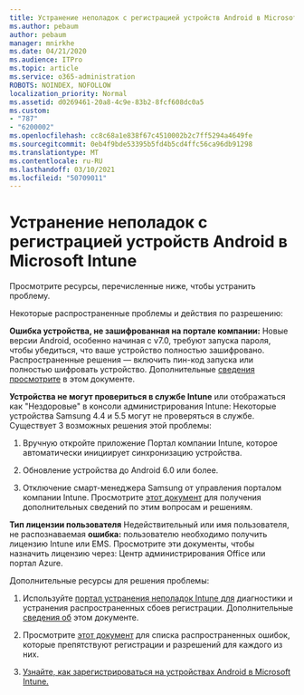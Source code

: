 ```yaml
---
title: Устранение неполадок с регистрацией устройств Android в Microsoft Intune
ms.author: pebaum
author: pebaum
manager: mnirkhe
ms.date: 04/21/2020
ms.audience: ITPro
ms.topic: article
ms.service: o365-administration
ROBOTS: NOINDEX, NOFOLLOW
localization_priority: Normal
ms.assetid: d0269461-20a8-4c9e-83b2-8fcf608dc0a5
ms.custom:
- "787"
- "6200002"
ms.openlocfilehash: cc8c68a1e838f67c4510002b2c7ff5294a4649fe
ms.sourcegitcommit: 0eb4f9bde53395b5fd4b5cd4ffc56ca96db91298
ms.translationtype: MT
ms.contentlocale: ru-RU
ms.lasthandoff: 03/10/2021
ms.locfileid: "50709011"
---
```

# <a name="troubleshoot-issues-with-enrolling-android-devices-in-microsoft-intune"></a>Устранение неполадок с регистрацией устройств Android в Microsoft Intune

Просмотрите ресурсы, перечисленные ниже, чтобы устранить проблему.
  
Некоторые распространенные проблемы и действия по разрешению:
  
 **Ошибка устройства, не зашифрованная на портале компании:** Новые версии Android, особенно начиная с v7.0, требуют запуска пароля, чтобы убедиться, что ваше устройство полностью зашифровано. Распространенные решения — включить пин-код запуска или полностью шифровать устройство. Дополнительные [сведения просмотрите](https://docs.microsoft.com/intune-user-help/your-device-appears-encrypted-but-cp-says-otherwise-android) в этом документе.
  
 **Устройства не могут провериться в службе Intune** или отображаться как "Нездоровые" в консоли администрирования Intune: Некоторые устройства Samsung 4.4 и 5.5 могут не проверяться в службе. Существует 3 возможных решения этой проблемы:
  
1. Вручную откройте приложение Портал компании Intune, которое автоматически инициирует синхронизацию устройства.

2. Обновление устройства до Android 6.0 или более.

3. Отключение смарт-менеджера Samsung от управления порталом компании Intune. Просмотрите [этот документ](https://docs.microsoft.com/troubleshoot/mem/intune/troubleshoot-device-enrollment-in-intune#devices-fail-to-check-in-with-the-intune-service-and-display-as-unhealthy-in-the-intune-admin-console) для получения дополнительных сведений по этим вопросам и решениям.

 **Тип лицензии пользователя** Недействительный или имя пользователя, не распознаваемая **ошибка:** пользователю необходимо получить лицензию Intune или EMS. Просмотрите эти документы, чтобы назначить лицензию через: Центр администрирования Office или портал Azure.
  
Дополнительные ресурсы для решения проблемы:
  
1. Используйте [портал устранения неполадок Intune для](https://devicemanagement.microsoft.com/#blade/Microsoft_Intune_DeviceSettings/TroubleshootBlade) диагностики и устранения распространенных сбоев регистрации. Дополнительные [сведения об](https://docs.microsoft.com/intune/help-desk-operators) этом документе.

2. Просмотрите [этот документ](https://docs.microsoft.com/troubleshoot/mem/intune/troubleshoot-device-enrollment-in-intune) для списка распространенных ошибок, которые препятствуют регистрации и разрешений для каждого из них.

3. [Узнайте, как зарегистрироваться на устройствах Android в Microsoft Intune.](https://docs.microsoft.com/intune/android-enroll)
